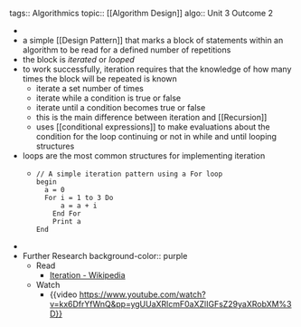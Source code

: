 tags:: Algorithmics
topic:: [[Algorithm Design]]
algo:: Unit 3 Outcome 2

-
- a simple [[Design Pattern]] that marks a block of statements within an algorithm to be read for a defined number of repetitions
- the block is *iterated* or *looped*
- to work successfully, iteration requires that the knowledge of how many times the block will be repeated is known
	- iterate a set number of times
	- iterate while a condition is true or false
	- iterate until a condition becomes true or false
	- this is the main difference between iteration and [[Recursion]]
	- uses [[conditional expressions]] to make evaluations about the condition for the loop continuing or not in while and until looping structures
- loops are the most common structures for implementing iteration
	- ```
	  // A simple iteration pattern using a For loop
	  begin
	  	a = 0
	  	For i = 1 to 3 Do
	      	a = a + i
	      End For
	      Print a
	  End
	  ```
-
- Further Research
  background-color:: purple
	- Read
		- [Iteration - Wikipedia](https://en.wikipedia.org/wiki/Iteration#Computing)
	- Watch
		- {{video https://www.youtube.com/watch?v=kx6DfrYfWnQ&pp=ygUUaXRlcmF0aXZlIGFsZ29yaXRobXM%3D}}